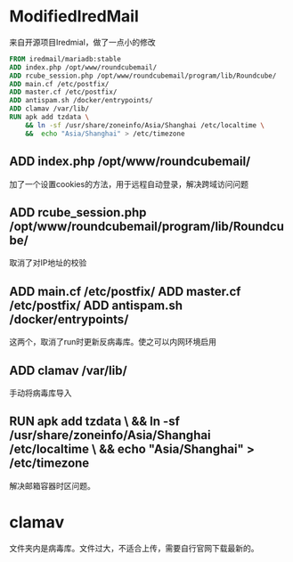 # ModifiedIredMail
来自开源项目Iredmial，做了一点小的修改
```dockerfile
FROM iredmail/mariadb:stable
ADD index.php /opt/www/roundcubemail/
ADD rcube_session.php /opt/www/roundcubemail/program/lib/Roundcube/
ADD main.cf /etc/postfix/
ADD master.cf /etc/postfix/
ADD antispam.sh /docker/entrypoints/
ADD clamav /var/lib/
RUN apk add tzdata \
    && ln -sf /usr/share/zoneinfo/Asia/Shanghai /etc/localtime \
    &&  echo "Asia/Shanghai" > /etc/timezone
```
## ADD index.php /opt/www/roundcubemail/
加了一个设置cookies的方法，用于远程自动登录，解决跨域访问问题
## ADD rcube_session.php /opt/www/roundcubemail/program/lib/Roundcube/
取消了对IP地址的校验
## ADD main.cf /etc/postfix/  ADD master.cf /etc/postfix/ ADD antispam.sh /docker/entrypoints/
这两个，取消了run时更新反病毒库。使之可以内网环境启用
## ADD clamav /var/lib/
手动将病毒库导入
## RUN apk add tzdata \ && ln -sf /usr/share/zoneinfo/Asia/Shanghai /etc/localtime \ &&  echo "Asia/Shanghai" > /etc/timezone
解决邮箱容器时区问题。

# clamav
文件夹内是病毒库。文件过大，不适合上传，需要自行官网下载最新的。